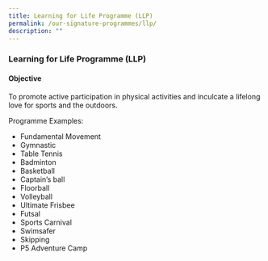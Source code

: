 ```yaml
---
title: Learning for Life Programme (LLP)
permalink: /our-signature-programmes/llp/
description: ""
---
```

### Learning for Life Programme (LLP)

#### Objective

To promote active participation in physical activities and inculcate a lifelong love for sports and the outdoors.

  

Programme Examples:

*   Fundamental Movement
*   Gymnastic
*   Table Tennis
*   Badminton
*   Basketball
*   Captain’s ball
*   Floorball
*   Volleyball
*   Ultimate Frisbee
*   Futsal
*   Sports Carnival
*   Swimsafer
*   Skipping
*   P5 Adventure Camp